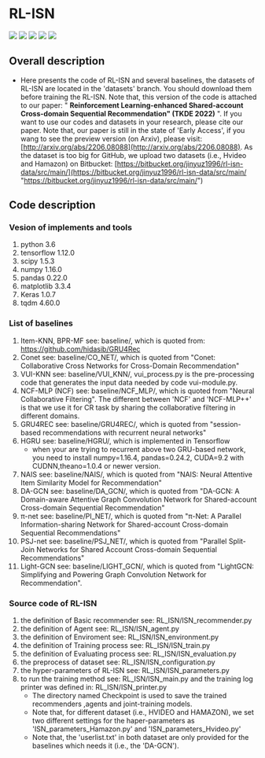 # **RL-ISN** 

<p align="left">
  <img src='https://img.shields.io/badge/python-3.6+-blue'>
  <img src='https://img.shields.io/badge/Tensorflow-1.12+-blue'>
  <img src='https://img.shields.io/badge/NumPy-1.16-brightgreen'>
  <img src='https://img.shields.io/badge/pandas-0.22.0-brightgreen'>
  <img src='https://img.shields.io/badge/scipy-1.5.3-brightgreen'>
</p> 

## **Overall description** 
- Here presents the code of RL-ISN and several baselines, the datasets of RL-ISN are located in the 'datasets' branch. You should download them before training the RL-ISN. Note that, this version of the code is attached to our paper: " **Reinforcement Learning-enhanced Shared-account Cross-domain Sequential Recommendation" (TKDE 2022)** ". If you want to use our codes and datasets in your research, please cite our paper. Note that, our paper is still in the state of 'Early Access', if you wang to see the preview version (on Arxiv), please visit: [http://arxiv.org/abs/2206.08088](http://arxiv.org/abs/2206.08088). As the dataset is too big for GitHub, we upload two datasets (i.e., Hvideo and Hamazon) on Bitbucket: [https://bitbucket.org/jinyuz1996/rl-isn-data/src/main/](https://bitbucket.org/jinyuz1996/rl-isn-data/src/main/ "https://bitbucket.org/jinyuz1996/rl-isn-data/src/main/")
## **Code description** 
### **Vesion of implements and tools**
1. python 3.6
2. tensorflow 1.12.0
3. scipy 1.5.3
4. numpy 1.16.0
5. pandas 0.22.0
6. matplotlib 3.3.4
7. Keras 1.0.7
8. tqdm 4.60.0
### **List of baselines**
1. Item-KNN, BPR-MF see: baseline/, which is quoted from: https://github.com/hidasib/GRU4Rec
2. Conet see: baseline/CO_NET/, which is quoted from "Conet: Collaborative Cross Networks for Cross-Domain Recommendation"
3. VUI-KNN see: baseline/VUI_KNN/, vui_process.py is the pre-processing code that generates the input data needed by code vui-module.py. 
4. NCF-MLP (NCF) see: baseline/NCF_MLP/, which is quoted from "Neural Collaborative Filtering". The different between 'NCF' and 'NCF-MLP++' is that we use it for CR task by sharing the collaborative filtering in different domains.
5. GRU4REC see: baseline/GRU4REC/, which is quoted from "session-based recommendations with recurrent neural networks"
6. HGRU see: baseline/HGRU/, which is implemented in Tensorflow
    * when your are trying to recurrent above two GRU-based network, you need to install numpy=1.16.4, pandas=0.24.2, CUDA=9.2 with CUDNN,theano=1.0.4 or newer version.
7. NAIS see: baseline/NAIS/, which is quoted from "NAIS: Neural Attentive Item Similarity Model for Recommendation"
8. DA-GCN see: baseline/DA_GCN/, which is quoted from "DA-GCN: A Domain-aware Attentive Graph Convolution Network for Shared-account Cross-domain Sequential Recommendation"
9. π-net see: baseline/PI_NET/, which is quoted from "π-Net: A Parallel Information-sharing Network for Shared-account Cross-domain Sequential Recommendations"
10. PSJ-net see: baseline/PSJ_NET/, which is quoted from "Parallel Split-Join Networks for Shared Account Cross-domain Sequential Recommendations"
11. Light-GCN see: baseline/LIGHT_GCN/, which is quoted from "LightGCN: Simplifying and Powering Graph Convolution Network for Recommendation".
### **Source code of RL-ISN**
1. the definition of Basic recommender see: RL_ISN/ISN_recommender.py
2. the definition of Agent see: RL_ISN/ISN_agent.py
3. the definition of Enviroment see: RL_ISN/ISN_environment.py
4. the definition of Training process see: RL_ISN/ISN_train.py
5. the definition of Evaluating process see: RL_ISN/ISN_evaluation.py
6. the preprocess of dataset see: RL_ISN/ISN_configuration.py
7. the hyper-parameters of RL-ISN see: RL_ISN/ISN_parameters.py
8. to run the training method see: RL_ISN/ISN_main.py and the training log printer was defined in: RL_ISN/ISN_printer.py
    * The directory named Checkpoint is used to save the trained recommenders ,agents and joint-training models.
    * Note that, for different dataset (i.e., HVIDEO and HAMAZON), we set two different settings for the haper-parameters as 'ISN_parameters_Hamazon.py' and 'ISN_parameters_Hvideo.py'
    * Note that, the 'userlist.txt' in both dataset are only provided for the baselines which needs it (i.e., the 'DA-GCN').
